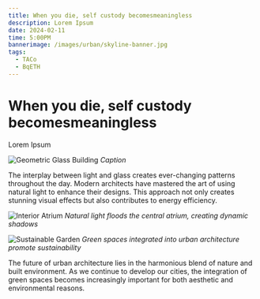 ```yaml
---
title: When you die, self custody becomesmeaningless
description: Lorem Ipsum
date: 2024-02-11
time: 5:00PM
bannerimage: /images/urban/skyline-banner.jpg
tags:
  - TACo 
  - BqETH
---
```


#  When you die, self custody becomesmeaningless

Lorem Ipsum

![Geometric Glass Building](/images/posts/1.jpg)
*Caption*

The interplay between light and glass creates ever-changing patterns throughout the day. Modern architects have mastered the art of using natural light to enhance their designs. This approach not only creates stunning visual effects but also contributes to energy efficiency.

![Interior Atrium](/images/posts/2.jpg)
*Natural light floods the central atrium, creating dynamic shadows*

![Sustainable Garden](/images/posts/1.jpg)
*Green spaces integrated into urban architecture promote sustainability*

The future of urban architecture lies in the harmonious blend of nature and built environment. As we continue to develop our cities, the integration of green spaces becomes increasingly important for both aesthetic and environmental reasons.